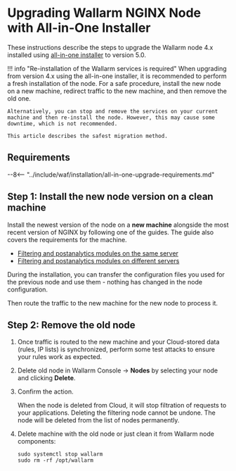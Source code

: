 [statistics-service-all-parameters]:        ../admin-en/configure-statistics-service.md
[img-attacks-in-interface]:                 ../images/admin-guides/test-attacks-quickstart.png
[tarantool-status]:                         ../images/tarantool-status.png
[configure-proxy-balancer-instr]:           ../admin-en/configuration-guides/access-to-wallarm-api-via-proxy.md
[ptrav-attack-docs]:                        ../attacks-vulns-list.md#path-traversal

# Upgrading Wallarm NGINX Node with All-in-One Installer

These instructions describe the steps to upgrade the Wallarm node 4.x installed using [all-in-one installer](../installation/nginx/all-in-one.md) to version 5.0.

!!! info "Re-installation of the Wallarm services is required"
    When upgrading from version 4.x using the all-in-one installer, it is recommended to perform a fresh installation of the node. For a safe procedure, install the new node on a new machine, redirect traffic to the new machine, and then remove the old one.
    
    Alternatively, you can stop and remove the services on your current machine and then re-install the node. However, this may cause some downtime, which is not recommended.

    This article describes the safest migration method.

## Requirements

--8<-- "../include/waf/installation/all-in-one-upgrade-requirements.md"

<!-- ## Upgrade procedure

The upgrade procedure differs depending on how filtering node and postanalytics modules are installed:

* [On the same server](#filtering-node-and-postanalytics-on-the-same-server): modules are upgraded altogether
* [On different servers](#filtering-node-and-postanalytics-on-different-servers): **first** upgrade the postanalytics module and **then** the filtering module -->

<!-- ## Filtering node and postanalytics on the same server

Use the procedure below to upgrade altogether the filtering node and postanalytics modules installed using all-in-one installer on the same server. -->

## Step 1: Install the new node version on a clean machine

Install the newest version of the node on a **new machine** alongside the most recent version of NGINX by following one of the guides. The guide also covers the requirements for the machine.

* [Filtering and postanalytics modules on the same server](../installation/nginx/all-in-one.md)
* [Filtering and postanalytics modules on different servers](../admin-en/installation-postanalytics-en.md)

During the installation, you can transfer the configuration files you used for the previous node and use them - nothing has changed in the node configuration.

Then route the traffic to the new machine for the new node to process it.

## Step 2: Remove the old node

1. Once traffic is routed to the new machine and your Cloud-stored data (rules, IP lists) is synchronized, perform some test attacks to ensure your rules work as expected.
1. Delete old node in Wallarm Console → **Nodes** by selecting your node and clicking **Delete**.
1. Confirm the action.
    
    When the node is deleted from Cloud, it will stop filtration of requests to your applications. Deleting the filtering node cannot be undone. The node will be deleted from the list of nodes permanently.

1. Delete machine with the old node or just clean it from Wallarm node components:

    ```
    sudo systemctl stop wallarm
    sudo rm -rf /opt/wallarm
    ```

<!-- ### Step 1: Prepare Wallarm token

To upgrade node, you will need a Wallarm token of [one of the types](../user-guides/nodes/nodes.md#api-and-node-tokens-for-node-creation). To prepare a token:

=== "API token"

    1. Open Wallarm Console → **Settings** → **API tokens** in the [US Cloud](https://us1.my.wallarm.com/settings/api-tokens) or [EU Cloud](https://my.wallarm.com/settings/api-tokens).
    1. Find or create API token with the `Node deployment/Deployment` usage type.
    1. Copy this token.

=== "Node token"

    For upgrade, use the same node token that was used for installation:

    1. Open Wallarm Console → **Nodes** in the [US Cloud](https://us1.my.wallarm.com/nodes) or [EU Cloud](https://my.wallarm.com/nodes).
    1. In your existing node group, copy token using node's menu → **Copy token**.

### Step 2: Download newest version of all-in-one Wallarm installer

--8<-- "../include/waf/installation/all-in-one-installer-download-5.0.md"

### Step 3: Run all-in-one Wallarm installer

Run the downloaded script:

=== "API token"
    ```bash
    # If using the x86_64 version:
    sudo env WALLARM_LABELS='group=<GROUP>' sh wallarm-5.3.12.x86_64-glibc.sh -- --batch -t <TOKEN> -c <CLOUD> -f

    # If using the ARM64 version:
    sudo env WALLARM_LABELS='group=<GROUP>' sh wallarm-5.3.12.aarch64-glibc.sh -- --batch -t <TOKEN> -c <CLOUD> -f
    ```
=== "Node token"
    ```bash
    # If using the x86_64 version:
    sudo sh wallarm-5.3.12.x86_64-glibc.sh -- --batch -t <TOKEN> -c <CLOUD> -f

    # If using the ARM64 version:
    sudo sh wallarm-5.3.12.aarch64-glibc.sh -- --batch -t <TOKEN> -c <CLOUD> -f
    ```

* `<GROUP>` sets a group name into which the node will be added (used for logical grouping of nodes in the Wallarm Console UI). Only applied if using an API token.
* `<TOKEN>` is the copied token value.
* `<CLOUD>` is the Wallarm Cloud to register the new node in. Can be either `US` or `EU`.

### Step 4: Restart NGINX

--8<-- "../include/waf/installation/restart-nginx-systemctl.md"

### Step 5: Test Wallarm node operation

To test the new node operation:

1. Send the request with test [Path Traversal][ptrav-attack-docs] attack to a protected resource address:

    ```
    curl http://localhost/etc/passwd
    ```

1. Open the Wallarm Console → **Attacks** section in the [US Cloud](https://us1.my.wallarm.com/attacks) or [EU Cloud](https://my.wallarm.com/attacks) and ensure attacks are displayed in the list.
1. As soon as your Cloud stored data (rules, IP lists) is synchronized to the new node, perform some test attacks to make sure your rules work as expected. -->

<!-- ### Step 1: Prepare Wallarm token

To upgrade node, you will need a Wallarm token of [one of the types](../user-guides/nodes/nodes.md#api-and-node-tokens-for-node-creation). To prepare a token:

=== "API token"

    1. Open Wallarm Console → **Settings** → **API tokens** in the [US Cloud](https://us1.my.wallarm.com/settings/api-tokens) or [EU Cloud](https://my.wallarm.com/settings/api-tokens).
    1. Find or create API token with the `Node deployment/Deployment` usage type.
    1. Copy this token.

=== "Node token"

    For upgrade, use the same node token that was used for installation:

    1. Open Wallarm Console → **Nodes** in the [US Cloud](https://us1.my.wallarm.com/nodes) or [EU Cloud](https://my.wallarm.com/nodes).
    1. In your existing node group, copy token using node's menu → **Copy token**.

### Step 2: Download newest version of all-in-one Wallarm installer to postanalytics machine

This step is performed on the postanalytics machine.

--8<-- "../include/waf/installation/all-in-one-installer-download-5.0.md"

### Step 3: Run all-in-one Wallarm installer to upgrade postanalytics

This step is performed on the postanalytics machine.

=== "API token"
    ```bash
    # If using the x86_64 version:
    sudo env WALLARM_LABELS='group=<GROUP>' sh wallarm-5.3.12.x86_64-glibc.sh -- --batch -t <TOKEN> -c <CLOUD> -f postanalytics

    # If using the ARM64 version:
    sudo env WALLARM_LABELS='group=<GROUP>' sh wallarm-5.3.12.aarch64-glibc.sh -- --batch -t <TOKEN> -c <CLOUD> -f postanalytics
    ```
=== "Node token"
    ```bash
    # If using the x86_64 version:
    sudo sh wallarm-5.3.12.x86_64-glibc.sh -- --batch -t <TOKEN> -c <CLOUD> -f postanalytics

    # If using the ARM64 version:
    sudo sh wallarm-5.3.12.aarch64-glibc.sh -- --batch -t <TOKEN> -c <CLOUD> -f postanalytics
    ```

* `<GROUP>` sets a group name into which the node will be added (used for logical grouping of nodes in the Wallarm Console UI). Only applied if using an API token.
* `<TOKEN>` is the copied token value.
* `<CLOUD>` is the Wallarm Cloud to register the new node in. Can be either `US` or `EU`.

### Step 4: Download newest version of all-in-one Wallarm installer to filtering node machine

This step is performed on the filtering node machine.

--8<-- "../include/waf/installation/all-in-one-installer-download-5.0.md"

### Step 5: Run all-in-one Wallarm installer to upgrade filtering node

This step is performed on the filtering node machine.

=== "API token"
    ```bash
    # If using the x86_64 version:
    sudo env WALLARM_LABELS='group=<GROUP>' sh wallarm-5.3.12.x86_64-glibc.sh -- --batch -t <TOKEN> -c <CLOUD> -f filtering

    # If using the ARM64 version:
    sudo env WALLARM_LABELS='group=<GROUP>' sh wallarm-5.3.12.aarch64-glibc.sh -- --batch -t <TOKEN> -c <CLOUD> -f filtering
    ```
=== "Node token"
    ```bash
    # If using the x86_64 version:
    sudo sh wallarm-5.3.12.x86_64-glibc.sh -- --batch -t <TOKEN> -c <CLOUD> -f filtering

    # If using the ARM64 version:
    sudo sh wallarm-5.3.12.aarch64-glibc.sh -- --batch -t <TOKEN> -c <CLOUD> -f filtering
    ```

* `<GROUP>` sets a group name into which the node will be added (used for logical grouping of nodes in the Wallarm Console UI). Only applied if using an API token.
* `<TOKEN>` is the copied token value.
* `<CLOUD>` is the Wallarm Cloud to register the new node in. Can be either `US` or `EU`.

### Step 6: Check the filtering node and separate postanalytics modules interaction

--8<-- "../include/waf/installation/all-in-one-postanalytics-check.md" -->
